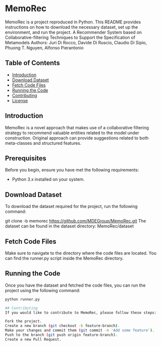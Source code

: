 # MemoRec

MemoRec is a project reproduced in Python. This README provides instructions on how to download the necessary dataset, set up the environment, and run the project.
A Recommender System based on Collaborative-filtering Techniques to Support the Specification of Metamodels
Authors: Juri Di Rocco, Davide Di Ruscio, Claudio Di Sipio, Phuong T. Nguyen, Alfonso Pierantonio

## Table of Contents

- [Introduction](#introduction)
- [Download Dataset](#download-dataset)
- [Fetch Code Files](#fetch-code-files)
- [Running the Code](#running-the-code)
- [Contributing](#contributing)
- [License](#license)

## Introduction
MemoRec is a novel approach that makes use of a collaborative filtering strategy to recommend valuable entities related to the model under construction. Original approach can provide suggestions related to both meta-classes and structured features.

## Prerequisites

Before you begin, ensure you have met the following requirements:

- Python 3.x installed on your system.

## Download Dataset
To download the dataset required for the project, run the following command:

git clone -b memorec https://github.com/MDEGroup/MemoRec.git
The dataset can be found in the dataset directory:
MemoRec/dataset

## Fetch Code Files
Make sure to navigate to the directory where the code files are located. You can find the runner.py script inside the MemoRec directory.

## Running the Code
Once you have the dataset and fetched the code files, you can run the project using the following command:
```bash
python runner.py

## Contributing
If you would like to contribute to MemoRec, please follow these steps:

Fork the project.
Create a new branch (git checkout -b feature-branch).
Make your changes and commit them (git commit -m 'Add some feature').
Push to the branch (git push origin feature-branch).
Create a new Pull Request.
